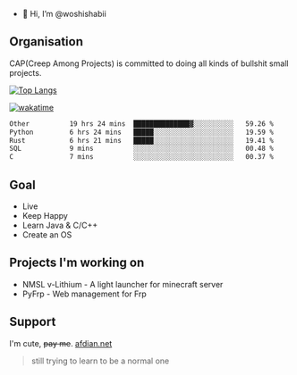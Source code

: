 - 👋 Hi, I’m @woshishabii

## Organisation

CAP(Creep Among Projects) is committed to doing all kinds of bullshit small projects.

[![Top Langs](https://github-readme-stats.vercel.app/api/top-langs/?username=woshishabii&layout=compact)](https://github.com/anuraghazra/github-readme-stats)

[![wakatime](https://wakatime.com/badge/user/34d02784-acc1-4a16-82d7-33fdb53c4ed6.svg)](https://wakatime.com/@34d02784-acc1-4a16-82d7-33fdb53c4ed6)


<!--START_SECTION:waka-->

```txt
Other          19 hrs 24 mins  ██████████████▓░░░░░░░░░░   59.26 %
Python         6 hrs 24 mins   █████░░░░░░░░░░░░░░░░░░░░   19.59 %
Rust           6 hrs 21 mins   █████░░░░░░░░░░░░░░░░░░░░   19.41 %
SQL            9 mins          ░░░░░░░░░░░░░░░░░░░░░░░░░   00.48 %
C              7 mins          ░░░░░░░░░░░░░░░░░░░░░░░░░   00.37 %
```

<!--END_SECTION:waka-->

## Goal
- Live
- Keep Happy
- Learn Java & C/C++
- Create an OS

## Projects I'm working on

- NMSL v-Lithium - A light launcher for minecraft server
- PyFrp - Web management for Frp


## Support
I'm cute, ~~pay me~~.
[afdian.net](https://afdian.net/a/woshishabi)

> still trying to learn to be a normal one

<!---
woshishabii/woshishabii is a ✨ special ✨ repository because its `README.md` (this file) appears on your GitHub profile.
You can click the Preview link to take a look at your changes.
--->
